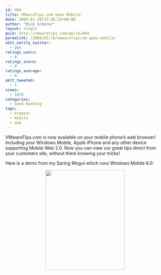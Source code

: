 ```yaml
---
id: 494
title: VMwareTips.com Goes Mobile!
date: 2009-01-18T23:20:22+00:00
author: "Rick Scherer"
layout: single
guid: http://vmwaretips.com/wp/?p=494
permalink: /2009/01/18/vmwaretipscom-goes-mobile/
aktt_notify_twitter:
  - yes
ratings_users:
  - 0
ratings_score:
  - 0
ratings_average:
  - 0
aktt_tweeted:
  - 1
views:
  - 1870
categories:
  - Good Reading
tags:
  - browser
  - mobile
  - web
---
```

VMwareTips.com is now available on your mobile phone&#8217;s web browser! Including your Windows Mobile, Apple iPhone and any other device supporting Mobile Web 2.0. Now you can view our great tips direct from your customers site, without them knowing your tricks!

Here is a demo from my Spring Mogul which runs Windows Mobile 6.0:

<p style="text-align: center;">
  <a href="http://vmwaretips.com/wp/wp-content/uploads/2009/01/vmwtipmob.jpg"><img class="aligncenter size-full wp-image-495" title="vmwtipmob" src="http://vmwaretips.com/wp/wp-content/uploads/2009/01/vmwtipmob.jpg" alt="" width="250" height="315" srcset="http://www.vmwaretips.com/wp/wp-content/uploads/2009/01/vmwtipmob.jpg 336w, http://www.vmwaretips.com/wp/wp-content/uploads/2009/01/vmwtipmob-237x300.jpg 237w" sizes="(max-width: 250px) 100vw, 250px" /></a>
</p>